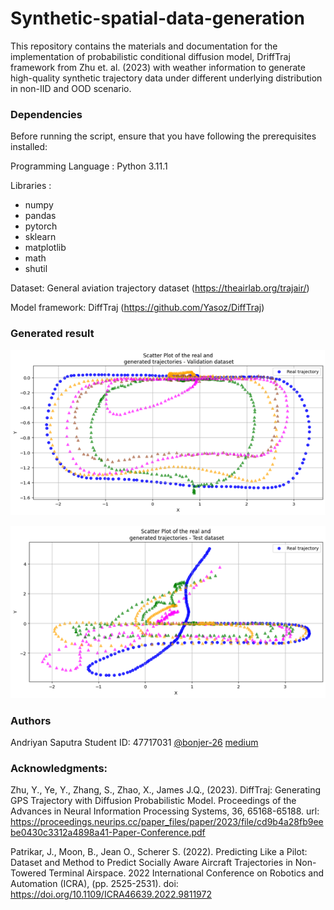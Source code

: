 # Synthetic-spatial-data-generation
This repository contains the materials and documentation for the implementation of probabilistic conditional diffusion model, DriffTraj framework from Zhu et. al. (2023) with weather information to generate high-quality synthetic trajectory data under different underlying distribution in non-IID and OOD scenario.

### Dependencies
Before running the script, ensure that you have following the prerequisites installed:

Programming Language  : Python 3.11.1

Libraries :
* numpy                 
* pandas                
* pytorch               
* sklearn               
* matplotlib            
* math                  
* shutil                

Dataset: General aviation trajectory dataset (https://theairlab.org/trajair/)

Model framework: DiffTraj (https://github.com/Yasoz/DiffTraj)

### Generated result

![Validation set generation result](https://github.com/bonjer-26/Synthetic-spatial-data-generation/blob/main/traj_val.png?raw=true)

![Test set generation result](https://github.com/bonjer-26/Synthetic-spatial-data-generation/blob/main/traj_test.png?raw=true)

### Authors

Andriyan Saputra 
Student ID: 47717031
[@bonjer-26](https://github.com/bonjer-26)
[medium](https://medium.com/@andriyan-saputra78)

### Acknowledgments:
Zhu, Y., Ye, Y., Zhang, S., Zhao, X., James J.Q., (2023). DiffTraj: Generating GPS Trajectory with Diffusion Probabilistic Model. Proceedings of the Advances in Neural Information Processing Systems, 36, 65168-65188. url: https://proceedings.neurips.cc/paper_files/paper/2023/file/cd9b4a28fb9eebe0430c3312a4898a41-Paper-Conference.pdf

Patrikar, J., Moon, B., Jean O., Scherer S. (2022). Predicting Like a Pilot: Dataset and Method to Predict Socially Aware Aircraft Trajectories in Non-Towered Terminal Airspace. 2022 International Conference on Robotics and Automation (ICRA), (pp. 2525-2531). doi: https://doi.org/10.1109/ICRA46639.2022.9811972







